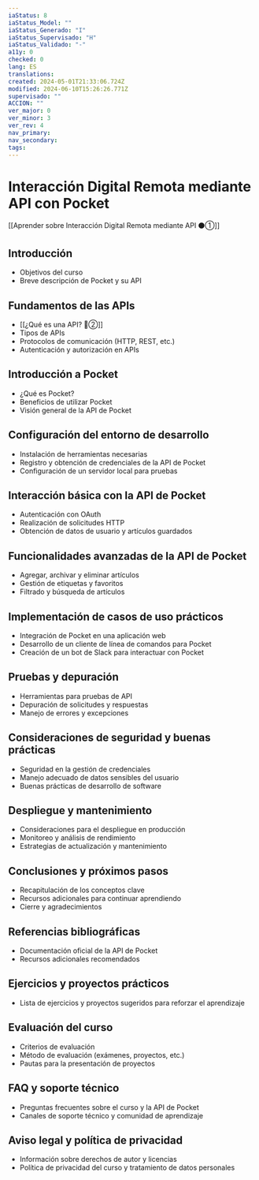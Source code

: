 ```yaml
---
iaStatus: 8
iaStatus_Model: ""
iaStatus_Generado: "I"
iaStatus_Supervisado: "H"
iaStatus_Validado: "-"
a11y: 0
checked: 0
lang: ES
translations: 
created: 2024-05-01T21:33:06.724Z
modified: 2024-06-10T15:26:26.771Z
supervisado: ""
ACCION: ""
ver_major: 0
ver_minor: 3
ver_rev: 4
nav_primary: 
nav_secondary: 
tags:
---
```

# Interacción Digital Remota mediante API con Pocket

[[Aprender sobre Interacción Digital Remota mediante API ⚫①]]

## Introducción
- Objetivos del curso
- Breve descripción de Pocket y su API

## Fundamentos de las APIs
- [[¿Qué es una API? 🔴②]]
- Tipos de APIs
- Protocolos de comunicación (HTTP, REST, etc.)
- Autenticación y autorización en APIs

## Introducción a Pocket
- ¿Qué es Pocket?
- Beneficios de utilizar Pocket
- Visión general de la API de Pocket

## Configuración del entorno de desarrollo
- Instalación de herramientas necesarias
- Registro y obtención de credenciales de la API de Pocket
- Configuración de un servidor local para pruebas

## Interacción básica con la API de Pocket
- Autenticación con OAuth
- Realización de solicitudes HTTP
- Obtención de datos de usuario y artículos guardados

## Funcionalidades avanzadas de la API de Pocket
- Agregar, archivar y eliminar artículos
- Gestión de etiquetas y favoritos
- Filtrado y búsqueda de artículos

## Implementación de casos de uso prácticos
- Integración de Pocket en una aplicación web
- Desarrollo de un cliente de línea de comandos para Pocket
- Creación de un bot de Slack para interactuar con Pocket

## Pruebas y depuración
- Herramientas para pruebas de API
- Depuración de solicitudes y respuestas
- Manejo de errores y excepciones

## Consideraciones de seguridad y buenas prácticas
- Seguridad en la gestión de credenciales
- Manejo adecuado de datos sensibles del usuario
- Buenas prácticas de desarrollo de software

## Despliegue y mantenimiento
- Consideraciones para el despliegue en producción
- Monitoreo y análisis de rendimiento
- Estrategias de actualización y mantenimiento

## Conclusiones y próximos pasos
- Recapitulación de los conceptos clave
- Recursos adicionales para continuar aprendiendo
- Cierre y agradecimientos

## Referencias bibliográficas
- Documentación oficial de la API de Pocket
- Recursos adicionales recomendados

## Ejercicios y proyectos prácticos
- Lista de ejercicios y proyectos sugeridos para reforzar el aprendizaje

## Evaluación del curso
- Criterios de evaluación
- Método de evaluación (exámenes, proyectos, etc.)
- Pautas para la presentación de proyectos

## FAQ y soporte técnico
- Preguntas frecuentes sobre el curso y la API de Pocket
- Canales de soporte técnico y comunidad de aprendizaje

## Aviso legal y política de privacidad
- Información sobre derechos de autor y licencias
- Política de privacidad del curso y tratamiento de datos personales
